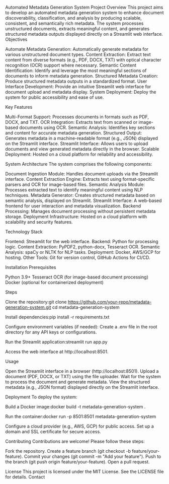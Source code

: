 Automated Metadata Generation System
Project Overview
This project aims to develop an automated metadata generation system to enhance document discoverability, classification, and analysis by producing scalable, consistent, and semantically rich metadata. The system processes unstructured documents, extracts meaningful content, and generates structured metadata outputs displayed directly on a Streamlit web interface.
Objectives

Automate Metadata Generation: Automatically generate metadata for various unstructured document types.
Content Extraction: Extract text content from diverse formats (e.g., PDF, DOCX, TXT) with optical character recognition (OCR) support where necessary.
Semantic Content Identification: Identify and leverage the most meaningful sections of documents to inform metadata generation.
Structured Metadata Creation: Produce structured metadata outputs in a standardized format.
User Interface Development: Provide an intuitive Streamlit web interface for document upload and metadata display.
System Deployment: Deploy the system for public accessibility and ease of use.

Key Features

Multi-Format Support: Processes documents in formats such as PDF, DOCX, and TXT.
OCR Integration: Extracts text from scanned or image-based documents using OCR.
Semantic Analysis: Identifies key sections and content for accurate metadata generation.
Structured Output: Generates metadata in a machine-readable format (e.g., JSON) displayed on the Streamlit interface.
Streamlit Interface: Allows users to upload documents and view generated metadata directly in the browser.
Scalable Deployment: Hosted on a cloud platform for reliability and accessibility.

System Architecture
The system comprises the following components:

Document Ingestion Module: Handles document uploads via the Streamlit interface.
Content Extraction Engine: Extracts text using format-specific parsers and OCR for image-based files.
Semantic Analysis Module: Processes extracted text to identify meaningful content using NLP techniques.
Metadata Generator: Creates structured metadata based on semantic analysis, displayed on Streamlit.
Streamlit Interface: A web-based frontend for user interaction and metadata visualization.
Backend Processing: Manages document processing without persistent metadata storage.
Deployment Infrastructure: Hosted on a cloud platform with scalability and security features.

Technology Stack

Frontend: Streamlit for the web interface.
Backend: Python for processing logic.
Content Extraction: PyPDF2, python-docx, Tesseract OCR.
Semantic Analysis: spaCy or NLTK for NLP tasks.
Deployment: Docker, AWS/GCP for hosting.
Other Tools: Git for version control, GitHub Actions for CI/CD.

Installation
Prerequisites

Python 3.9+
Tesseract OCR (for image-based document processing)
Docker (optional for containerized deployment)

Steps

Clone the repository:git clone https://github.com/your-repo/metadata-generation-system.git
cd metadata-generation-system


Install dependencies:pip install -r requirements.txt


Configure environment variables (if needed):
Create a .env file in the root directory for any API keys or configurations.


Run the Streamlit application:streamlit run app.py


Access the web interface at http://localhost:8501.

Usage

Open the Streamlit interface in a browser (http://localhost:8501).
Upload a document (PDF, DOCX, or TXT) using the file uploader.
Wait for the system to process the document and generate metadata.
View the structured metadata (e.g., JSON format) displayed directly on the Streamlit interface.

Deployment
To deploy the system:

Build a Docker image:docker build -t metadata-generation-system .


Run the container:docker run -p 8501:8501 metadata-generation-system


Configure a cloud provider (e.g., AWS, GCP) for public access.
Set up a domain and SSL certificate for secure access.

Contributing
Contributions are welcome! Please follow these steps:

Fork the repository.
Create a feature branch (git checkout -b feature/your-feature).
Commit your changes (git commit -m "Add your feature").
Push to the branch (git push origin feature/your-feature).
Open a pull request.

License
This project is licensed under the MIT License. See the LICENSE file for details.
Contact